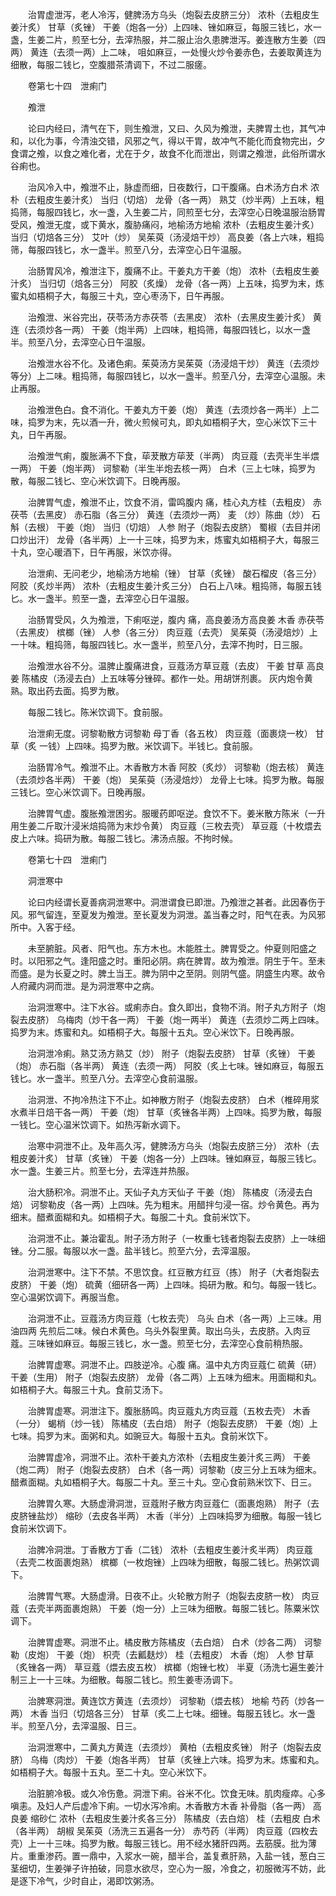 <!-- { "loadSidebar": true } -->
　　治胃虚泄泻，老人冷泻，健脾汤方乌头（炮裂去皮脐三分） 浓朴（去粗皮生姜汁炙） 甘草（炙锉） 干姜（炮各一分）上四味、锉如麻豆，每服三钱匕，水一盏，生姜二片，煎至七分，去滓热服，并二服止治久患脾泄泻。姜连散方生姜（四两） 黄连（去须一两）上二味， 咀如麻豆，一处慢火炒令姜赤色，去姜取黄连为细散，每服二钱匕，空腹腊茶清调下，不过二服瘥。

　　卷第七十四　泄痢门

　　飧泄

　　论曰内经曰，清气在下，则生飧泄，又曰、久风为飧泄，夫脾胃土也，其气冲和，以化为事，今清浊交错，风邪之气，得以干胃，故冲气不能化而食物完出，夕食谓之飧，以食之难化者，尤在于夕，故食不化而泄出，则谓之飧泄，此俗所谓水谷痢也。

　　治风冷入中，飧泄不止，脉虚而细，日夜数行，口干腹痛。白术汤方白术 浓朴（去粗皮生姜汁炙） 当归（切焙） 龙骨（各一两） 熟艾（炒半两）上五味，粗捣筛，每服四钱匕，水一盏，入生姜二片，同煎至七分，去滓空心日晚温服治肠胃受风，飧泄无度，或下黄水，腹胁痛闷，地榆汤方地榆 浓朴（去粗皮生姜汁炙） 当归（切焙各三分） 艾叶（炒） 吴茱萸（汤浸焙干炒） 高良姜（各上六味，粗捣筛，每服四钱匕，水一盏半。煎至八分，去滓空心日午温服。

　　治肠胃风冷，飧泄注下，腹痛不止。干姜丸方干姜（炮） 浓朴（去粗皮生姜汁炙） 当归切（焙各三分） 阿胶（炙燥） 龙骨（各一两）上五味，捣罗为末，炼蜜丸如梧桐子大，每服三十丸，空心枣汤下，日午再服。

　　治飧泄、米谷完出，茯苓汤方赤茯苓（去黑皮） 浓朴（去黑皮生姜汁炙） 黄连（去须炒各一两） 干姜（炮半两）上四味，粗捣筛，每服四钱匕，以水一盏半。煎至八分，去滓空心日午温服。

　　治飧泄水谷不化。及诸色痢。茱萸汤方吴茱萸（汤浸焙干炒） 黄连（去须炒等分）上二味。粗捣筛，每服四钱匕，以水一盏半。煎至八分，去滓空心温服。未止再服。

　　治飧泄色白。食不消化。干姜丸方干姜（炮） 黄连（去须炒各一两半）上二味，捣罗为末，先以酒一升，微火煎候可丸，即丸如梧桐子大，空心米饮下三十丸，日午再服。

　　治飧泄气痢，腹胀满不下食，荜茇散方荜茇（半两） 肉豆蔻（去壳半生半煨一两） 干姜（炮半两） 诃黎勒（半生半炮去核一两） 白术（三上七味，捣罗为散，每服二钱匕、空心米饮调下。日晚再服。

　　治脾胃气虚，飧泄不止，饮食不消，雷鸣腹内 痛，桂心丸方桂（去粗皮） 赤茯苓（去黑皮） 赤石脂（各三分） 黄连（去须炒一两） 麦 （炒）陈曲（炒） 石斛（去根） 干姜（炮） 当归（切焙） 人参 附子（炮裂去皮脐） 蜀椒（去目并闭口炒出汗） 龙骨（各半两）上一十三味，捣罗为末，炼蜜丸如梧桐子大，每服三十丸，空心暖酒下，日午再服，米饮亦得。

　　治泄痢、无问老少，地榆汤方地榆（锉） 甘草（炙锉） 酸石榴皮（各三分） 阿胶（炙炒半两） 浓朴（去粗皮生姜汁炙三分） 白石上八味。粗捣筛，每服五钱匕。水一盏半。煎至一盏，去滓空心日午温服。

　　治肠胃受风，久为飧泄，下痢呕逆，腹内 痛，高良姜汤方高良姜 木香 赤茯苓（去黑皮） 槟榔（锉） 人参（各三分） 肉豆蔻（去壳） 吴茱萸（汤浸焙炒）上一十味。粗捣筛，每服四钱匕。水一盏半，煎至八分，去滓不拘时，日三服。

　　治飧泄水谷不分。温脾止腹痛进食，豆蔻汤方草豆蔻（去皮） 干姜 甘草 高良姜 陈橘皮（汤浸去白）上五味等分锉碎。都作一处。用胡饼剂裹。 灰内炮令黄熟。取出药去面。捣罗为散。

　　每服二钱匕。陈米饮调下。食前服。

　　治泄痢无度。诃黎勒散方诃黎勒 母丁香（各五枚） 肉豆蔻（面裹烧一枚） 甘草（炙 一钱）上四味。捣罗为散。米饮调下。半钱匕。食前服。

　　治肠胃冷气。飧泄不止。木香散方木香 阿胶（炙炒） 诃黎勒（炮去核） 黄连（去须炒各半两） 干姜（炮） 吴茱萸（汤浸焙炒） 龙骨上七味。捣罗为散。每服三钱匕。空心米饮调下。日晚再服。

　　治脾胃气虚。腹胀飧泄困劣。服暖药即呕逆。食饮不下。姜米散方陈米（一升用生姜二斤取汁浸米焙捣筛为末炒令黄） 肉豆蔻（三枚去壳） 草豆蔻（十枚煨去皮上六味。捣研为散。每服二钱匕。沸汤点服。不拘时候。

　　卷第七十四　泄痢门

　　洞泄寒中

　　论曰内经谓长夏善病洞泄寒中。洞泄谓食已即泄。乃飧泄之甚者。此因春伤于风。邪气留连，至夏发为飧泄。至长夏发为洞泄。盖当春之时，阳气在表。为风邪所中。入客于经。

　　未至腑脏。风者、阳气也。东方木也。木能胜土。脾胃受之。仲夏则阳盛之时。以阳邪之气。逢阳盛之时。重阳必阴。病在脾胃。故为飧泄。阴生于午。至未而盛。是为长夏之时。脾土当王。脾为阴中之至阴。则阴气盛。阴盛生内寒。故令人府藏内洞而泄。是为洞泄寒中之病。

　　治洞泄寒中。注下水谷。或痢赤白。食久即出，食物不消。附子丸方附子（炮裂去皮脐） 乌梅肉（炒干各一两） 干姜（炮一两半） 黄连（去须炒二两上四味。捣罗为末。炼蜜和丸。如梧桐子大。每服十五丸。空心米饮下。日晚再服。

　　治洞泄冷痢。熟艾汤方熟艾（炒） 附子（炮裂去皮脐） 甘草（炙锉） 干姜（炮） 赤石脂（各半两） 黄连（去须一两） 阿胶（炙上七味。锉如麻豆，每服五钱匕。水一盏半。煎至八分。去滓空心食前温服。

　　治洞泄、不拘冷热注下不止。如神散方附子（炮裂去皮脐） 白术（椎碎用浆水煮半日焙干各一两） 干姜（炮） 甘草（炙锉各半两）上四味。捣罗为散，每服一钱匕。空心温米饮调下。如热泻新水调下。

　　治寒中洞泄不止。及年高久泻，健脾汤方乌头（炮裂去皮脐三分） 浓朴（去粗皮姜汁炙） 甘草（炙锉） 干姜（炮各一分）上四味。锉如麻豆，每服三钱匕。水一盏。生姜三片。煎至七分，去滓连并热服。

　　治大肠积冷。洞泄不止。天仙子丸方天仙子 干姜（炮） 陈橘皮（汤浸去白焙） 诃黎勒皮（各一两）上四味。先为粗末。用醋拌匀浸一宿。炒令黄色。再为细末。醋煮面糊和丸。如梧桐子大。每服二十丸。食前米饮下。

　　治洞泄不止。兼治霍乱。附子汤方附子（一枚重七钱者炮裂去皮脐）上一味细锉。分二服。每服以水一盏。盐半钱匕。煎至六分，去滓温服。

　　治洞泄寒中。注下不禁。不思饮食。红豆散方红豆（拣） 附子（大者炮裂去皮脐） 干姜（炮） 硫黄（细研各一两）上四味。捣研为散。和匀。每服一钱匕。空心温粥饮调下。再服当愈。

　　治洞泄不止。豆蔻汤方肉豆蔻（七枚去壳） 乌头 白术（各一两）上三味。用油四两 先煎后二味。候白术黄色。乌头外裂里黄。取出乌头，去皮脐。入肉豆蔻。三味锉如麻豆。每服三钱匕，水一盏。煎至七分，去滓空心食前稍热服。

　　治脾胃虚寒。洞泄不止。四肢逆冷。心腹 痛。温中丸方肉豆蔻仁 硫黄（研） 干姜（生用） 附子（炮裂去皮脐） 龙骨（各二两）上五味为细末。用面糊和丸。如梧桐子大。每服三十丸。食前艾汤下。

　　治脾胃虚寒。洞泄注下。腹胀肠鸣。肉豆蔻丸方肉豆蔻（五枚去壳） 木香（一分） 蝎梢（炒一钱） 陈橘皮（去白焙） 附子（炮裂去皮脐） 干姜（炮）上七味。捣罗为末。面粥和丸。如豌豆大。每服十五丸。食前米饮下。

　　治脾胃虚冷，洞泄不止。浓朴干姜丸方浓朴（去粗皮生姜汁炙三两） 干姜（炮二两） 附子（炮裂去皮脐） 白术（各一两）诃黎勒（皮三分上五味为细末。醋煮面糊。丸如梧桐子大。每服二十丸。至三十丸。空心食前熟米饮下、日三。

　　治脾胃久寒。大肠虚滑洞泄，豆蔻附子散方肉豆蔻仁（面裹炮熟） 附子（去皮脐锉盐炒） 缩砂（去皮各半两） 木香（半分）上四味捣罗为细散。每服一钱匕食前米饮调下。

　　治脾冷洞泄。丁香散方丁香（二钱） 浓朴（去粗皮生姜汁炙半两） 肉豆蔻（去壳二枚面裹炮熟） 槟榔（一枚炮锉）上四味为细散，每服二钱匕。热粥饮调下。

　　治脾胃气寒。大肠虚滑。日夜不止。火轮散方附子（炮裂去皮脐一枚） 肉豆蔻（去壳半两面裹炮熟） 干姜（炮一分）上三味为细散。每服二钱匕。陈粟米饮调下。

　　治脾胃虚寒。洞泄不止。橘皮散方陈橘皮（去白焙） 白术（炒各二两） 诃黎勒（皮炮） 干姜（炮） 枳壳（去瓤麸炒） 桂（去粗皮） 木香（炮） 人参 甘草（炙锉各一两） 草豆蔻（煨去皮五枚） 槟榔（炮锉七枚） 半夏（汤洗七遍生姜汁制三上一十三味。为细散。每服二钱匕。煎生姜枣汤调下。

　　治脾寒洞泄。黄连饮方黄连（去须炒） 诃黎勒（煨去核） 地榆 芍药（炒各一两） 木香 当归（切焙各三分） 甘草（炙二上七味。细锉。每服五钱匕。水一盏半。煎至八分，去滓温服、日三。

　　治洞泄寒中，二黄丸方黄连（去须炒） 黄柏（去粗皮炙锉） 附子（炮裂去皮脐） 乌梅（肉炒） 干姜（炮各半两） 甘草（炙锉上六味。捣罗为末。炼蜜和丸。如梧桐子大。每服十五丸。至二十丸。空心米饮下。

　　治脏腑冷极。或久冷伤惫。洞泄下痢。谷米不化。饮食无味。肌肉瘦瘁。心多嗔恚。及妇人产后虚冷下痢。一切水泻冷痢。木香散方木香 补骨脂（各一两） 高良姜 缩砂仁 浓朴（去粗皮生姜汁炙各三分） 陈橘皮（去白焙） 桂（去粗皮 白术（各半两） 胡椒 吴茱萸（汤洗三五遍各一分） 赤芍药（半两） 肉豆蔻（四枚去壳）上一十三味。捣罗为散。每服三钱匕。用不经水猪肝四两。去筋膜。批为薄片。重重渗药。置一鼎中，入浆水一碗，醋半合，盖复煮肝熟，入盐一钱，葱白三茎细切，生姜弹子许拍破，同意水欲尽，空心为一服，冷食之，初服微泻不妨，此是逐下冷气，少时自止，渴即饮粥汤。

